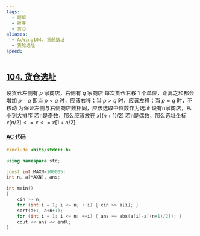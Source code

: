 ```yaml
---
tags:
  - 题解
  - 排序
  - 贪心
aliases:
  - AcWing104. 货舱选址
  - 货舱选址
speed:
---
```

## [104. 货仓选址](https://www.acwing.com/problem/content/106/)

设货仓左侧有 $p$ 家商店，右侧有 $q$ 家商店
每次货仓右移 $1$ 个单位，距离之和都会增加 $p-q$
即当 $p<q$ 时，应该右移；当 $p>q$ 时，应该左移；当 $p=q$ 时，不移动
为保证左侧与右侧商店数相同，应该选取中位数作为选址
设有n家商店，从小到大排序
若n是奇数，那么应该放在 $x[(n+1)/2]$
若n是偶数，那么选址坐标 $x[n/2] <= x <= x[1+n/2]$

#### [AC 代码](https://www.acwing.com/problem/content/submission/code_detail/36422131/)

```cpp
#include <bits/stdc++.h>

using namespace std;

const int MAXN=100005;
int n, a[MAXN], ans;

int main()
{
	cin >> n;
	for (int i = 1; i <= n; ++i) { cin >> a[i]; }
	sort(a+1, a+n+1);
	for (int i = 1; i <= n; ++i) { ans += abs(a[i]-a[(n+1)/2]); }
	cout << ans << endl;
}
```

